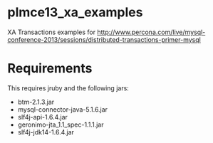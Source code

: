 plmce13_xa_examples
===================

XA Transactions examples for http://www.percona.com/live/mysql-conference-2013/sessions/distributed-transactions-primer-mysql

Requirements
=====

This requires jruby and the following jars: 

- btm-2.1.3.jar
- mysql-connector-java-5.1.6.jar
- slf4j-api-1.6.4.jar
- geronimo-jta_1.1_spec-1.1.1.jar
- slf4j-jdk14-1.6.4.jar
